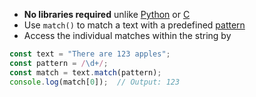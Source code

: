 - **No libraries required** unlike [Python](computer-science/docs/python/regex.md) or [C](contents-c.md)
- Use `match()` to match a text with a predefined [pattern](computer-science/docs/basics/regex.md)
- Access the individual matches within the string by 

```javascript
const text = "There are 123 apples";
const pattern = /\d+/;
const match = text.match(pattern);
console.log(match[0]);  // Output: 123

```